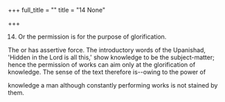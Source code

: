 +++
full_title = ""
title = "14 None"

+++


14. Or the permission is for the purpose of glorification.

The or has assertive force. The introductory words of the Upanishad, 'Hidden in the Lord is all this,' show knowledge to be the subject-matter; hence the permission of works can aim only at the glorification of knowledge. The sense of the text therefore is--owing to the power of

knowledge a man although constantly performing works is not stained by them.

